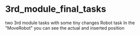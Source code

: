 # 3rd_module_final_tasks
two 3rd module tasks with some tiny changes
Robot task 
In the "MoveRobot" you can see the actual and inserted position
